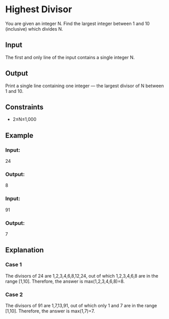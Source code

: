 # Highest Divisor

You are given an integer N. Find the largest integer between 1 and 10 (inclusive) which divides N.

## Input

The first and only line of the input contains a single integer N.

## Output

Print a single line containing one integer ― the largest divisor of N between 1 and 10.

## Constraints

- 2≤N≤1,000

## Example

### Input:

24

### Output:

8

### Input:

91

### Output:

7

## Explanation

### Case 1

The divisors of 24 are 1,2,3,4,6,8,12,24, out of which 1,2,3,4,6,8 are in the range [1,10]. Therefore, the answer is max(1,2,3,4,6,8)=8.

### Case 2

The divisors of 91 are 1,7,13,91, out of which only 1 and 7 are in the range [1,10]. Therefore, the answer is max(1,7)=7.
